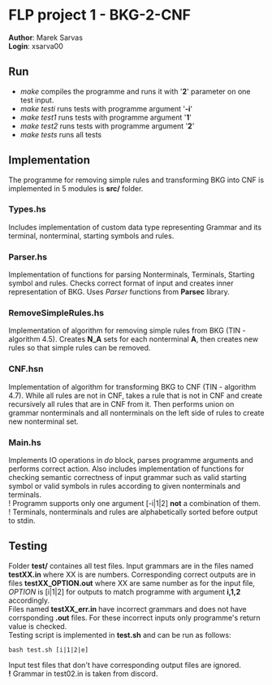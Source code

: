 # FLP project 1 - BKG-2-CNF
**Author**: Marek Sarvas \
**Login**: xsarva00
## Run
- *make* compiles the programme and runs it with '**2**' parameter on one test input.
- *make testi* runs tests with programme argument '**-i**'
- *make test1* runs tests with programme argument '**1**'
- *make test2* runs tests with programme argument '**2**'
- *make tests* runs all tests
## Implementation
The programme for removing simple rules and transforming BKG into CNF is implemented in 5 modules is **src/** folder.
### Types.hs
Includes implementation of custom data type representing Grammar and its terminal, nonterminal, starting symbols and rules.
### Parser.hs
Implementation of functions for parsing Nonterminals, Terminals, Starting symbol and rules. Checks correct format of input and creates inner representation of BKG. Uses *Parser* functions from **Parsec** library. 
### RemoveSimpleRules.hs
Implementation of algorithm for removing simple rules from BKG (TIN - algorithm 4.5). Creates **N_A** sets for each nonterminal **A**, then creates new rules so that simple rules can be removed.
### CNF.hsn
Implementation of algorithm for transforming BKG to CNF (TIN - algorithm 4.7). While all rules are not in CNF, takes a rule that is not in CNF and create recursively all rules that are in CNF from it. Then performs union on grammar nonterminals and all nonterminals on the left side of rules to create new nonterminal set.
### Main.hs
Implements IO operations in *do* block, parses programme arguments and performs correct action. Also includes implementation of functions for checking semantic correctness of input grammar such as valid starting symbol or valid symbols in rules according to given nonterminals and terminals. \
! Programm supports only one argument [-i|1|2] **not** a combination of them.\
! Terminals, nonterminals and rules are alphabetically sorted before output to stdin.
## Testing
Folder **test/** containes all test files. Input grammars are in the files named **testXX.in** where XX is are numbers. Corresponding correct outputs are in files **testXX_OPTION.out** where XX are same number as for the input file, *OPTION* is [i|1|2] for outputs to match programme with argument **i,1,2** accordingly.\
Files named **testXX_err.in** have incorrect grammars and does not have corrsponding **.out** files. For these incorrect inputs only programme's return value is checked.\
Testing script is implemented in **test.sh** and can be run as follows:
```
bash test.sh [i|1|2|e]
```
Input test files that don't have corresponding output files are ignored.\
**!** Grammar in test02.in is taken from discord.